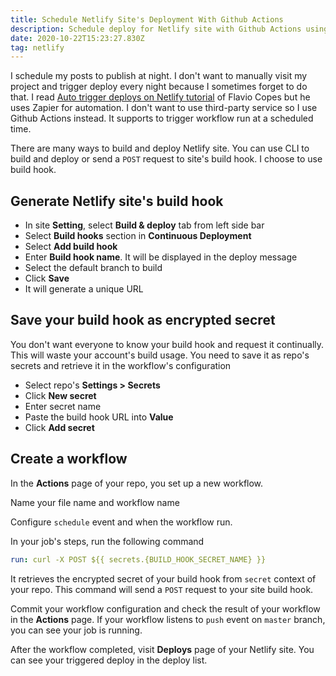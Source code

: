 ```yaml
---
title: Schedule Netlify Site's Deployment With Github Actions
description: Schedule deploy for Netlify site with Github Actions using build hook
date: 2020-10-22T15:23:27.830Z
tag: netlify
---
```

I schedule my posts to publish at night. I don't want to manually visit my project and trigger deploy every night because I sometimes forget to do that. I read [Auto trigger deploys on Netlify tutorial](https://flaviocopes.com/netlify-auto-deploy/) of Flavio Copes but he uses Zapier for automation. I don't want to use third-party service so I use Github Actions instead. It supports to trigger workflow run at a scheduled time. 

There are many ways to build and deploy Netlify site. You can use CLI to build and deploy or send a `POST` request to site's build hook. I choose to use build hook.

## Generate Netlify site's build hook

* In site **Setting**, select **Build & deploy** tab from left side bar
* Select **Build hooks** section in **Continuous Deployment**
* Select **Add build hook**
* Enter **Build hook name**. It will be displayed in the deploy message
* Select the default branch to build
* Click **Save**
* It will generate a unique URL 

## Save your build hook as encrypted secret

You don't want everyone to know your build hook and request it continually. This will waste your account's build usage. You need to save it as repo's secrets and retrieve it in the workflow's configuration

* Select repo's **Settings > Secrets**
* Click **New secret**
* Enter secret name
* Paste the build hook URL into **Value**
* Click **Add secret**

## **Create a workflow**

In the **Actions** page of your repo, you set up a new workflow. 

Name your file name and workflow name

Configure `schedule` event and when the workflow run. 

In your job's steps, run the following command

```yaml
run: curl -X POST ${{ secrets.{BUILD_HOOK_SECRET_NAME} }}
```

It retrieves the encrypted secret of your build hook from `secret` context of your repo. This command will send a `POST` request to your site build hook. 

Commit your workflow configuration and check the result of your workflow in the **Actions** page. If your workflow listens to `push` event on `master` branch, you can see your job is running. 

After the workflow completed, visit **Deploys** page of your Netlify site. You can see your triggered deploy in the deploy list.